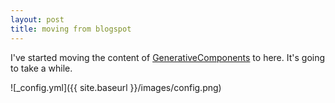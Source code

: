 ```yaml
---
layout: post
title: moving from blogspot
---
```


I've started moving the content of [GenerativeComponents](http://generativecomponents.blogspot.co.uk/) to here. It's going to take a while.

![_config.yml]({{ site.baseurl }}/images/config.png)

